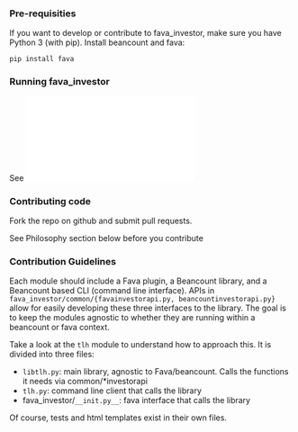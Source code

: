 ### Pre-requisities

If you want to develop or contribute to fava_investor, make sure you have Python 3 (with
pip). Install beancount and fava:

`pip install fava`

### Running fava_investor
See ![README.md](./README.md)

### Contributing code
Fork the repo on github and submit pull requests.

See Philosophy section below before you contribute

### Contribution Guidelines

Each module should include a Fava plugin, a Beancount library, and a Beancount based CLI
(command line interface). APIs in `fava_investor/common/{favainvestorapi.py,
beancountinvestorapi.py}` allow for easily developing these three interfaces to the
library. The goal is to keep the modules agnostic to whether they are running within a
beancount or fava context.

Take a look at the `tlh` module to understand how to approach this. It is divided into three files:
- `libtlh.py`: main library, agnostic to Fava/beancount. Calls the functions it needs via common/*investorapi
- `tlh.py`: command line client that calls the library
- fava_investor/`__init.py__`: fava interface that calls the library

Of course, tests and html templates exist in their own files.

